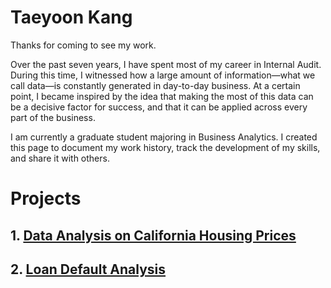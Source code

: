 # Taeyoon Kang

Thanks for coming to see my work.

Over the past seven years, I have spent most of my career in Internal Audit. During this time, I witnessed how a large amount of information—what we call data—is constantly generated in day-to-day business. At a certain point, I became inspired by the idea that making the most of this data can be a decisive factor for success, and that it can be applied across every part of the business.

I am currently a graduate student majoring in Business Analytics. I created this page to document my work history, track the development of my skills, and share it with others.


# Projects
## 1. [Data Analysis on California Housing Prices](https://tykang0514.github.io/WorkNotes/caliH/report/report)
## 2. [Loan Default Analysis](https://tykang0514.github.io/WorkNotes/loanDefault/report/report)

